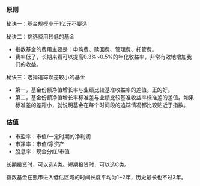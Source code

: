 ### 原则

秘诀一：基金规模小于1亿元不要选

秘诀二：挑选费用较低的基金

- 指数基金的费用主要是：申购费、赎回费、管理费、托管费。
- 费率低了，长期来看可以提高0.3%~0.5%的年化收益率，非常有效地增加我们的收益。

秘诀三：选择追踪误差较小的基金

- 第一，基金份额净值增长率与业绩比较基准收益率的差值。正的好。
- 第二，基金份额净值增长率标准差与业绩比较基准收益率标准差的差值。如果标准差的差距小，就说明基金在每个时间段的追踪情况都比较贴近于指数。

### 估值

- 市盈率：市值/一定时期的净利润
- 市净率：市值/净资产
- 股息率：现金分红/市值

长期投资时，可以选A类。短期投资时，可以选C类。

指数基金在熊市进入低估区域的时间长度平均为1~2年，历史最长也不过3年。
